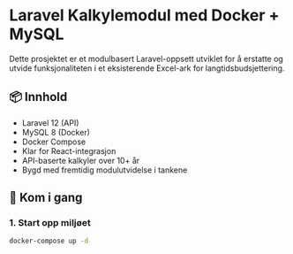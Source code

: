 # Laravel Kalkylemodul med Docker + MySQL

Dette prosjektet er et modulbasert Laravel-oppsett utviklet for å erstatte og utvide funksjonaliteten i et eksisterende Excel-ark for langtidsbudsjettering.

## 📦 Innhold

- Laravel 12 (API)
- MySQL 8 (Docker)
- Docker Compose
- Klar for React-integrasjon
- API-baserte kalkyler over 10+ år
- Bygd med fremtidig modulutvidelse i tankene

## 🚀 Kom i gang

### 1. Start opp miljøet

```bash
docker-compose up -d
